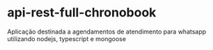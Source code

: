 # api-rest-full-chronobook
Aplicação destinada a agendamentos de atendimento para whatsapp utilizando nodejs, typescript e mongoose
